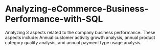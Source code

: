# Analyzing-eCommerce-Business-Performance-with-SQL
Analyzing 3 aspects related to the company business performance. These aspects include: Annual customer activity growth analysis, annual product category quality analysis, and annual payment type usage analysis.
